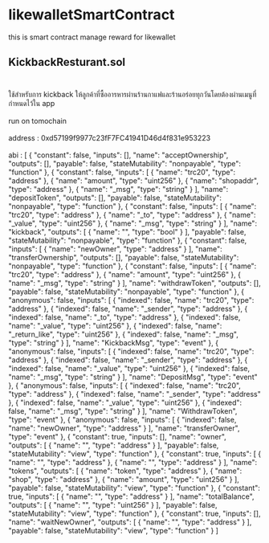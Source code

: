 # likewalletSmartContract
this is smart contract manage reward for likewallet

## KickbackResturant.sol<br/><br/>
ใช้สำหรับการ kickback ให้ลูกค้าที่ซื้ออารหารผ่านร้านกาแฟและร้านอร่อยทุกวันโดยต้องผ่านเมนูที่กำหนดไว้ใน app<br/><br/>
run on tomochain<br/><br/>
address : 0xd57199f9977c23fF7FC41941D46d4f831e953223<br/><br/>
abi : [ { "constant": false, "inputs": [], "name": "acceptOwnership", "outputs": [], "payable": false, "stateMutability": "nonpayable", "type": "function" }, { "constant": false, "inputs": [ { "name": "trc20", "type": "address" }, { "name": "amount", "type": "uint256" }, { "name": "shopaddr", "type": "address" }, { "name": "_msg", "type": "string" } ], "name": "depositToken", "outputs": [], "payable": false, "stateMutability": "nonpayable", "type": "function" }, { "constant": false, "inputs": [ { "name": "trc20", "type": "address" }, { "name": "_to", "type": "address" }, { "name": "_value", "type": "uint256" }, { "name": "_msg", "type": "string" } ], "name": "kickback", "outputs": [ { "name": "", "type": "bool" } ], "payable": false, "stateMutability": "nonpayable", "type": "function" }, { "constant": false, "inputs": [ { "name": "newOwner", "type": "address" } ], "name": "transferOwnership", "outputs": [], "payable": false, "stateMutability": "nonpayable", "type": "function" }, { "constant": false, "inputs": [ { "name": "trc20", "type": "address" }, { "name": "amount", "type": "uint256" }, { "name": "_msg", "type": "string" } ], "name": "withdrawToken", "outputs": [], "payable": false, "stateMutability": "nonpayable", "type": "function" }, { "anonymous": false, "inputs": [ { "indexed": false, "name": "trc20", "type": "address" }, { "indexed": false, "name": "_sender", "type": "address" }, { "indexed": false, "name": "_to", "type": "address" }, { "indexed": false, "name": "_value", "type": "uint256" }, { "indexed": false, "name": "_return_like", "type": "uint256" }, { "indexed": false, "name": "_msg", "type": "string" } ], "name": "KickbackMsg", "type": "event" }, { "anonymous": false, "inputs": [ { "indexed": false, "name": "trc20", "type": "address" }, { "indexed": false, "name": "_sender", "type": "address" }, { "indexed": false, "name": "_value", "type": "uint256" }, { "indexed": false, "name": "_msg", "type": "string" } ], "name": "DepositMsg", "type": "event" }, { "anonymous": false, "inputs": [ { "indexed": false, "name": "trc20", "type": "address" }, { "indexed": false, "name": "_sender", "type": "address" }, { "indexed": false, "name": "_value", "type": "uint256" }, { "indexed": false, "name": "_msg", "type": "string" } ], "name": "WithdrawToken", "type": "event" }, { "anonymous": false, "inputs": [ { "indexed": false, "name": "newOwner", "type": "address" } ], "name": "transferOwner", "type": "event" }, { "constant": true, "inputs": [], "name": "owner", "outputs": [ { "name": "", "type": "address" } ], "payable": false, "stateMutability": "view", "type": "function" }, { "constant": true, "inputs": [ { "name": "", "type": "address" }, { "name": "", "type": "address" } ], "name": "tokens", "outputs": [ { "name": "token", "type": "address" }, { "name": "shop", "type": "address" }, { "name": "amount", "type": "uint256" } ], "payable": false, "stateMutability": "view", "type": "function" }, { "constant": true, "inputs": [ { "name": "", "type": "address" } ], "name": "totalBalance", "outputs": [ { "name": "", "type": "uint256" } ], "payable": false, "stateMutability": "view", "type": "function" }, { "constant": true, "inputs": [], "name": "waitNewOwner", "outputs": [ { "name": "", "type": "address" } ], "payable": false, "stateMutability": "view", "type": "function" } ]
<br/><br/>

